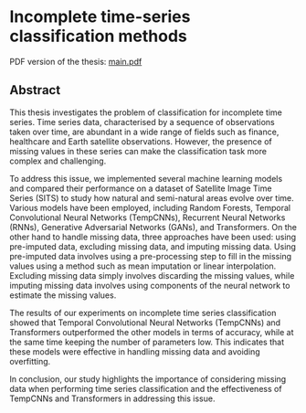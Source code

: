 # Incomplete time-series classification methods

PDF version of the thesis: [main.pdf](main.pdf)

## Abstract

This thesis investigates the problem of classification for incomplete time series.
Time series data, characterised by a sequence of observations taken over time, are abundant in a wide range of fields such as finance, healthcare and Earth satellite observations.
However, the presence of missing values in these series can make the classification task more complex and challenging.

To address this issue, we implemented several machine learning models and compared their performance on a dataset of Satellite Image Time Series (SITS) to study how natural and semi-natural areas evolve over time.
Various models have been employed, including Random Forests, Temporal Convolutional Neural Networks (TempCNNs), Recurrent Neural Networks (RNNs), Generative Adversarial Networks (GANs), and Transformers.
On the other hand to handle missing data, three approaches have been used: using pre-imputed data, excluding missing data, and imputing missing data. 
Using pre-imputed data involves using a pre-processing step to fill in the missing values using a method such as mean imputation or linear interpolation.
Excluding missing data simply involves discarding the missing values, while imputing missing data involves using components of the neural network to estimate the missing values.

The results of our experiments on incomplete time series classification showed that Temporal Convolutional Neural Networks (TempCNNs) and Transformers outperformed the other models in terms of accuracy, while at the same time keeping the number of parameters low.
This indicates that these models were effective in handling missing data and avoiding overfitting.

In conclusion, our study highlights the importance of considering missing data when performing time series classification and the effectiveness of TempCNNs and Transformers in addressing this issue.
